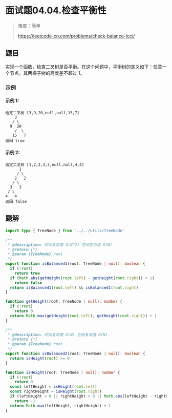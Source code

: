 # 面试题04.04.检查平衡性

> 难度：简单
>
> https://leetcode-cn.com/problems/check-balance-lcci/

## 题目

实现一个函数，检查二叉树是否平衡。在这个问题中，平衡树的定义如下：任意一个节点，其两棵子树的高度差不超过 1。

### 示例

#### 示例 1:

```
给定二叉树 [3,9,20,null,null,15,7]
    3
   / \
  9  20
    /  \
   15   7
返回 true
```

#### 示例 2:

```
给定二叉树 [1,2,2,3,3,null,null,4,4]
      1
     / \
    2   2
   / \
  3   3
 / \
4   4
返回 false
```

## 题解

```typescript
import type { TreeNode } from '../../utils/TreeNode'

/**
 * @description: 时间复杂度 O(N^2) 空间复杂度 O(N)
 * @return {*}
 * @param {TreeNode} root
 */
export function isBalanced1(root: TreeNode | null): boolean {
  if (!root)
    return true
  if (Math.abs(getHeight(root.left) - getHeight(root.right)) > 1)
    return false
  return isBalanced1(root.left) && isBalanced1(root.right)
}

function getHeight(root: TreeNode | null): number {
  if (!root)
    return 0
  return Math.max(getHeight(root.left), getHeight(root.right)) + 1
}

/**
 * @description: 时间复杂度 O(N) 空间复杂度 O(N)
 * @return {*}
 * @param {TreeNode} root
 */
export function isBalanced2(root: TreeNode | null): boolean {
  return isHeight(root) >= 0
}

function isHeight(root: TreeNode | null): number {
  if (!root)
    return 0
  const leftHeight = isHeight(root.left)
  const rightHeight = isHeight(root.right)
  if (leftHeight < 0 || rightHeight < 0 || Math.abs(leftHeight - rightHeight) > 1)
    return -1
  return Math.max(leftHeight, rightHeight) + 1
}
```
